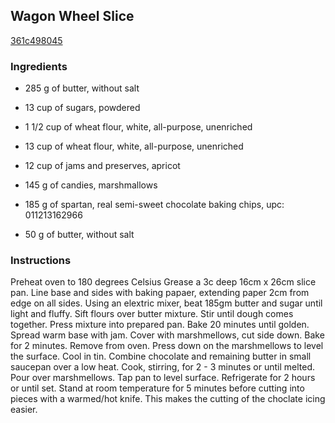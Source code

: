 ## Wagon Wheel Slice

[361c498045](http://www.food.com/recipe/wagon-wheel-slice-481415)

### Ingredients

 - 285 g of butter, without salt

 - 13 cup of sugars, powdered

 - 1 1/2 cup of wheat flour, white, all-purpose, unenriched

 - 13 cup of wheat flour, white, all-purpose, unenriched

 - 12 cup of jams and preserves, apricot

 - 145 g of candies, marshmallows

 - 185 g of spartan, real semi-sweet chocolate baking chips, upc: 011213162966

 - 50 g of butter, without salt

### Instructions

Preheat oven to 180 degrees Celsius Grease a 3c deep 16cm x 26cm slice pan. Line base and sides with baking papaer, extending paper 2cm from edge on all sides. Using an elextric mixer, beat 185gm butter and sugar until light and fluffy. Sift flours over butter mixture. Stir until dough comes together. Press mixture into prepared pan. Bake 20 minutes until golden. Spread warm base with jam. Cover with marshmellows, cut side down. Bake for 2 minutes. Remove from oven. Press down on the marshmellows to level the surface. Cool in tin. Combine chocolate and remaining butter in small saucepan over a low heat. Cook, stirring, for 2 - 3 minutes or until melted. Pour over marshmellows. Tap pan to level surface. Refrigerate for 2 hours or until set. Stand at room temperature for 5 minutes before cutting into pieces with a warmed/hot knife. This makes the cutting of the choclate icing easier.
